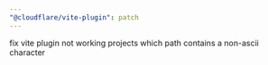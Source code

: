 ```yaml
---
"@cloudflare/vite-plugin": patch
---
```


fix vite plugin not working projects which path contains a non-ascii character
